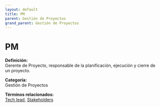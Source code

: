 ```yaml
---
layout: default
title: PM
parent: Gestión de Proyectos
grand_parent: Gestión de Proyectos
---
```


# PM

**Definición:**  
Gerente de Proyecto, responsable de la planificación, ejecución y cierre de un proyecto.

**Categoría:**  
Gestión de Proyectos  

  


**Términos relacionados:**  
[Tech lead](https://maleniski.github.io/diccionario-angl-tec-mx/docs/gestión-de-proyectos/tech-lead.html), [Stakeholders](https://maleniski.github.io/diccionario-angl-tec-mx/docs/gestión-de-proyectos/stakeholders.html)

